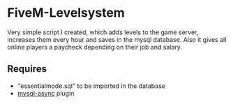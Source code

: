 # FiveM-Levelsystem
Very simple script I created, which adds levels to the game server, increases them every hour and saves in the mysql database.
Also it gives all online players a paycheck depending on their job and salary.

## Requires
- "essentialmode.sql" to be imported in the database
- [mysql-async](https://github.com/brouznouf/fivem-mysql-async) plugin
